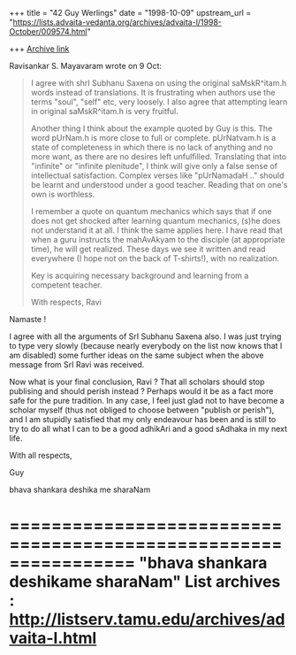 +++
title = "42 Guy Werlings"
date = "1998-10-09"
upstream_url = "https://lists.advaita-vedanta.org/archives/advaita-l/1998-October/009574.html"

+++
[Archive link](https://lists.advaita-vedanta.org/archives/advaita-l/1998-October/009574.html)

Ravisankar S. Mayavaram wrote on 9 Oct:
>
> I agree with shrI Subhanu Saxena on using the original
> saMskR^itam.h words instead of translations. It is frustrating
> when authors use the terms "soul", "self" etc, very loosely. I
> also agree that attempting learn in original saMskR^itam.h is
> very fruitful.
>
> Another thing I think about the example quoted by Guy is this.
> The word pUrNam.h is more close to full or complete. pUrNatvam.h
> is a state of completeness in which there is no lack of anything
> and no more want, as there are no desires left unfulfilled.
> Translating that into "infinite" or "infinite plenitude", I think
> will give only a false sense of intellectual satisfaction.
> Complex verses like "pUrNamadaH .." should be learnt and
> understood under a good teacher. Reading that on one's own is
> worthless.
>
> I remember a quote on quantum mechanics which says that if one
> does not get shocked after learning quantum mechanics, (s)he does
> not understand it at all.  I think the same applies here. I have
> read that when a guru instructs the mahAvAkyam to the disciple
> (at appropriate time), he will get realized. These days we see it
> written and read everywhere (I hope not on the back of
> T-shirts!), with no realization.
>
> Key is acquiring necessary background and learning from a
> competent teacher.
>
> With respects,
> Ravi

 Namaste !

I agree with all the arguments of SrI Subhanu Saxena also. I was just
trying to type very slowly (because nearly everybody on the list now
knows that I am disabled) some further ideas on the same subject when
the above message from SrI Ravi was received.

Now what is your final conclusion, Ravi ? That all scholars should stop
publising and should perish instead ? Perhaps would it be as a fact more
safe for the pure tradition. In any case, I feel just glad not to have
become a scholar myself (thus not obliged to choose between "publish or
perish"), and I am stupidly satisfied that my only endeavour has been
and is still to try to do all what I can to be a good adhikAri and a
good sAdhaka in my next life.

With all respects,

Guy

bhava shankara deshika me sharaNam

================================================================
"bhava shankara deshikame sharaNam"
List archives : http://listserv.tamu.edu/archives/advaita-l.html
================================================================

